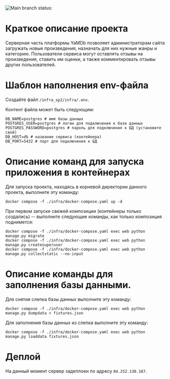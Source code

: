 ![Main branch status:](https://github.com/Lotta-bot/yamdb_final/actions/workflows/yamdb_workflow.yml/badge.svg)

# Краткое описание проекта

Серверная часть платформы YaMDb позволяет администраторам сайта загружать новые произведения, назначать для них нужные жанры и категорию. Пользователи сервиса могут оставлять отзывы на произведения, ставить им оценки, а также комментировать отзывы других пользователей.

# Шаблон наполнения env-файла

Создайте файл `/infra_sp2/infra/.env`.

Контент файла может быть следующим: 

```
DB_NAME=postgres # имя базы данных
POSTGRES_USER=postgres # логин для подключения к базе данных
POSTGRES_PASSWORD=postgres # пароль для подключения к БД (установите свой)
DB_HOST=db # название сервиса (контейнера)
DB_PORT=5432 # порт для подключения к БД 
```

# Описание команд для запуска приложения в контейнерах

Для запуска проекта, находясь в корневой директории данного проекта, выполните эту команду:

```
docker compose -f ./infra/docker-compose.yaml up -d
```

При первом запуске свежей композиции (контейнеры только создались) --  выполните следующие команды, как только композиция поднимется:
```
docker compose -f ./infra/docker-compose.yaml exec web python manage.py migrate
docker compose -f ./infra/docker-compose.yaml exec web python manage.py createsuperuser
docker compose -f ./infra/docker-compose.yaml exec web python manage.py collectstatic --no-input 
```

# Описание команды для заполнения базы данными.

Для снятия слепка базы данных выполните эту команду:
```
docker compose -f ./infra/docker-compose.yaml exec web python manage.py dumpdata > fixtures.json 
```
Для заполнения базы данных из слепка выполните эту команду:

```
docker compose -f ./infra/docker-compose.yaml exec web python manage.py loaddata fixtures.json
```

# Деплой

На данный момент сервер задеплоен по адресу `84.252.130.187`.

